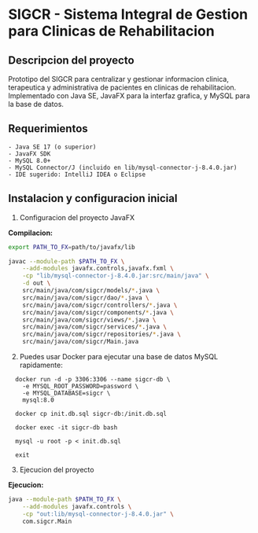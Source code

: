 # SIGCR - Sistema Integral de Gestion para Clinicas de Rehabilitacion

## Descripcion del proyecto

Prototipo del SIGCR para centralizar y gestionar informacion clinica, terapeutica y administrativa de pacientes en clinicas de rehabilitacion. Implementado con Java SE, JavaFX para la interfaz grafica, y MySQL para la base de datos.

## Requerimientos
```
- Java SE 17 (o superior)
- JavaFX SDK
- MySQL 8.0+
- MySQL Connector/J (incluido en lib/mysql-connector-j-8.4.0.jar)
- IDE sugerido: IntelliJ IDEA o Eclipse
```
## Instalacion y configuracion inicial

1. Configuracion del proyecto JavaFX

**Compilacion:**
```bash
export PATH_TO_FX=path/to/javafx/lib

javac --module-path $PATH_TO_FX \
    --add-modules javafx.controls,javafx.fxml \
    -cp "lib/mysql-connector-j-8.4.0.jar:src/main/java" \
    -d out \
    src/main/java/com/sigcr/models/*.java \
    src/main/java/com/sigcr/dao/*.java \
    src/main/java/com/sigcr/controllers/*.java \
    src/main/java/com/sigcr/components/*.java \
    src/main/java/com/sigcr/views/*.java \
    src/main/java/com/sigcr/services/*.java \
    src/main/java/com/sigcr/repositories/*.java \
    src/main/java/com/sigcr/Main.java
```
2. Puedes usar Docker para ejecutar una base de datos MySQL rapidamente:
```
  docker run -d -p 3306:3306 --name sigcr-db \
    -e MYSQL_ROOT_PASSWORD=password \
    -e MYSQL_DATABASE=sigcr \
    mysql:8.0

  docker cp init.db.sql sigcr-db:/init.db.sql

  docker exec -it sigcr-db bash

  mysql -u root -p < init.db.sql

  exit
```
3. Ejecucion del proyecto

**Ejecucion:**
```bash
java --module-path $PATH_TO_FX \
    --add-modules javafx.controls \
    -cp "out:lib/mysql-connector-j-8.4.0.jar" \
    com.sigcr.Main
```